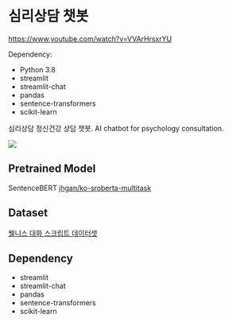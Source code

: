 # 심리상담 챗봇
https://www.youtube.com/watch?v=VVArHrsxrYU

Dependency:
- Python 3.8
- streamlit
- streamlit-chat
- pandas
- sentence-transformers
- scikit-learn

심리상담 정신건강 상담 챗봇. AI chatbot for psychology consultation.

![](result.png)

## Pretrained Model

SentenceBERT [jhgan/ko-sroberta-multitask](https://huggingface.co/jhgan/ko-sroberta-multitask)

## Dataset

[웰니스 대화 스크립트 데이터셋](https://aihub.or.kr/opendata/keti-data/recognition-laguage/KETI-02-006)

## Dependency

- streamlit
- streamlit-chat
- pandas
- sentence-transformers
- scikit-learn
